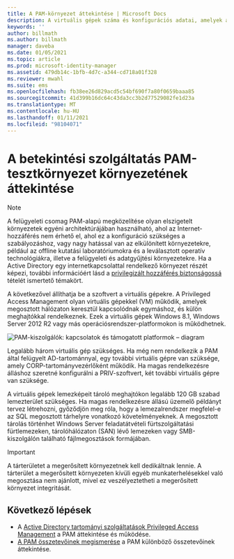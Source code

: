 ```yaml
---
title: A PAM-környezet áttekintése | Microsoft Docs
description: A virtuális gépek száma és konfigurációs adatai, amelyek a Privileged Access Management sikeres üzembe helyezéséhez szükségesek
keywords: ''
author: billmath
ms.author: billmath
manager: daveba
ms.date: 01/05/2021
ms.topic: article
ms.prod: microsoft-identity-manager
ms.assetid: 479db14c-1bfb-4d7c-a344-cd718a01f328
ms.reviewer: mwahl
ms.suite: ems
ms.openlocfilehash: fb38ee26d829acd5c54bf690f7a80f0659baaa85
ms.sourcegitcommit: 41d399b16dc64c43da3cc3b2d77529082fe1d23a
ms.translationtype: MT
ms.contentlocale: hu-HU
ms.lasthandoff: 01/11/2021
ms.locfileid: "98104071"
---
```

# <a name="mim-pam-test-lab-environment-overview"></a>A betekintési szolgáltatás PAM-tesztkörnyezet környezetének áttekintése

> [!NOTE]
> A felügyeleti csomag PAM-alapú megközelítése olyan elszigetelt környezetek egyéni architektúrájában használható, ahol az Internet-hozzáférés nem érhető el, ahol ez a konfiguráció szükséges a szabályozáshoz, vagy nagy hatással van az elkülönített környezetekre, például az offline kutatási laboratóriumokra és a leválasztott operatív technológiákra, illetve a felügyeleti és adatgyűjtési környezetekre. Ha a Active Directory egy internetkapcsolattal rendelkező környezet részét képezi, további információért lásd a [privilegizált hozzáférés biztonságossá](/security/compass/overview) tételét ismertető témakört.

A következővel állíthatja be a szoftvert a virtuális gépekre.
A Privileged Access Management olyan virtuális gépekkel (VM) működik, amelyek megosztott hálózaton keresztül kapcsolódnak egymáshoz, és külön meghajtókkal rendelkeznek. Ezek a virtuális gépek Windows 8.1, Windows Server 2012 R2 vagy más operációsrendszer-platformokon is működhetnek.

![PAM-kiszolgálók: kapcsolatok és támogatott platformok – diagram](media/pam-test-lab-architecture.png)

Legalább három virtuális gép szükséges.  Ha még nem rendelkezik a PAM által felügyelt AD-tartománnyal, egy további virtuális gépre van szüksége, amely CORP-tartományvezérlőként működik.  Ha magas rendelkezésre álláshoz szeretné konfigurálni a PRIV-szoftvert, két további virtuális gépre van szüksége.

A virtuális gépek lemezképeit tároló meghajtókon legalább 120 GB szabad lemezterület szükséges.  Ha magas rendelkezésre állású üzemelő példányt tervez létrehozni, győződjön meg róla, hogy a lemezalrendszer megfelel-e az SQL megosztott tárhelyre vonatkozó követelményeknek.  A megosztott tárolás történhet Windows Server feladatátvételi fürtszolgáltatási fürtlemezeken, tárolóhálózaton (SAN) lévő lemezeken vagy SMB-kiszolgálón található fájlmegosztások formájában.

> [!IMPORTANT]
> A tárterületet a megerősített környezetnek kell dedikáltnak lennie. A tárterület a megerősített környezeten kívüli egyéb munkaterhelésekkel való megosztása nem ajánlott, mivel ez veszélyeztetheti a megerősített környezet integritását.

## <a name="next-steps"></a>Következő lépések

- A [Active Directory tartományi szolgáltatások Privileged Access Management](privileged-identity-management-for-active-directory-domain-services.md) a PAM áttekintése és működése.
- [A PAM összetevőinek megismerése](principles-of-operation.md) a PAM különböző összetevőinek áttekintése.
